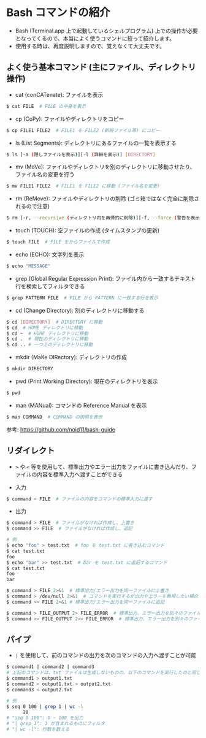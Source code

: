 # Bash コマンドの紹介
* Bash (Terminal.app 上で起動しているシェルプログラム) 上での操作が必要となってくるので、本当によく使うコマンドに絞って紹介します。
* 使用する時は、再度説明しますので、覚えなくて大丈夫です。

## よく使う基本コマンド (主にファイル、ディレクトリ操作)
* cat (conCATenate): ファイルを表示
```bash
$ cat FILE  # FILE の中身を表示
```
* cp (CoPy): ファイルやディレクトリをコピー
```bash
$ cp FILE1 FILE2  # FILE1 を FILE2 (新規ファイル等) にコピー
```
* ls (List Segments): ディレクトリにあるファイルの一覧を表示する
```bash
$ ls [-a (隠しファイルを表示)][-l (詳細を表示)] [DIRECTORY]
```
* mv (MoVe): ファイルやディレクトリを別のディレクトリに移動させたり、ファイル名の変更を行う
```bash
$ mv FILE1 FILE2  # FILE1 を FILE2 に移動 (ファイル名を変更)
```
* rm (ReMove): ファイルやディレクトリの削除 (ゴミ箱ではなく完全に削除されるので注意)
```bash
$ rm [-r, --recursive (ディレクトリ内を再帰的に削除)][-f, --force (警告を表示しない)] FILE
```
* touch (TOUCH): 空ファイルの作成 (タイムスタンプの更新)
```bash
$ touch FILE  # FILE をからファイルで作成
```
* echo (ECHO): 文字列を表示
```bash
$ echo "MESSAGE"
```
* grep (Global Regular Expression Print): ファイル内から一致するテキスト行を検索してフィルタできる
```bash
$ grep PATTERN FILE  # FILE から PATTERN に一致する行を表示
```
* cd (Change Directory): 別のディレクトリに移動する
```bash
$ cd [DIRECTORY]  # DIRECTORY に移動
$ cd  # HOME ディレクトリに移動
$ cd ~  # HOME ディレクトリに移動
$ cd .  # 現在のディレクトリに移動
$ cd .. # 一つ上のディレクトリに移動
```
* mkdir (MaKe DIRectory): ディレクトリの作成
```bash
$ mkdir DIRECTORY
```
* pwd (Print Working Directory): 現在のディレクトリを表示
```bash
$ pwd
```
* man (MANual): コマンドの Reference Manual を表示
```bash
$ man COMMAND  # COMMAND の説明を表示
```

参考: https://github.com/noid11/bash-guide

## リダイレクト
* `>` や `<` 等を使用して、標準出力やエラー出力をファイルに書き込んだり、ファイルの内容を標準入力へ渡すことができる

* 入力

```bash
$ command < FILE  # ファイルの内容をコマンドの標準入力に渡す
```

* 出力

```bash
$ command > FILE  # ファイルがなければ作成し、上書き
$ command >> FILE  # ファイルがなければ作成し、追記

# 例
$ echo "foo" > test.txt  # foo を test.txt に書き込むコマンド
$ cat test.txt
foo
$ echo "bar" >> test.txt  # bar を test.txt に追記するコマンド
$ cat test.txt
foo
bar

$ command > FILE 2>&1  # 標準出力/エラー出力を同一ファイルに上書き
$ command > /dev/null 2>&1  # コマンドを実行するが出力やエラーを無視したい場合 (/dev/null 特殊なファイルで個々に書き込んだデータは捨てられる)
$ command >> FILE 2>&1 # 標準出力/エラー出力を同一ファイルに追記

$ command > FILE_OUTPUT 2> FILE_ERROR  # 標準出力、エラー出力を別々のファイルに上書き
$ command >> FILE_OUTPUT 2>> FILE_ERROR  # 標準出力、エラー出力を別々のファイルに追記
```

## パイプ
* `|` を使用して、前のコマンドの出力を次のコマンドの入力へ渡すことが可能

```bash
$ command1 | command2 | command3
# 上記のコマンドは、txt ファイルは生成しないものの、以下のコマンドを実行したのと同じ
$ command1 > output1.txt
$ command2 < output1.txt > output2.txt
$ command3 < output2.txt

# 例
$ seq 0 100 | grep 1 | wc -l
      20
# "seq 0 100": 0 ~ 100 を出力
# "| grep 1": 1 が含まれるものにフィルタ
# "| wc -l": 行数を数える
```
